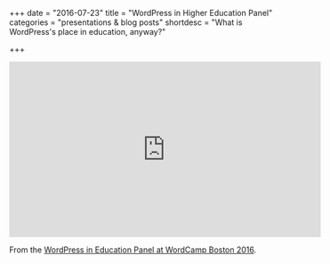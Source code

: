 +++
date = "2016-07-23"
title = "WordPress in Higher Education Panel"
categories = "presentations & blog posts"
shortdesc = "What is WordPress's place in education, anyway?"

+++

<iframe width="560" height="315" src="https://videopress.com/embed/0Erpxq3Q" frameborder="0" allowfullscreen></iframe>
<script src="https://videopress.com/videopress-iframe.js"></script>

From the [WordPress in Education Panel at WordCamp Boston 2016](http://wordpress.tv/2016/08/14/panel-wordpress-in-higher-education/).